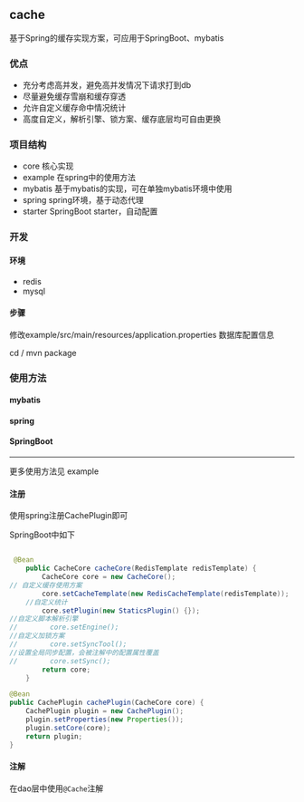 ## cache

基于Spring的缓存实现方案，可应用于SpringBoot、mybatis


### 优点

- 充分考虑高并发，避免高并发情况下请求打到db
- 尽量避免缓存雪崩和缓存穿透
- 允许自定义缓存命中情况统计
- 高度自定义，解析引擎、锁方案、缓存底层均可自由更换

### 项目结构

- core 核心实现
- example 在spring中的使用方法
- mybatis 基于mybatis的实现，可在单独mybatis环境中使用
- spring spring环境，基于动态代理
- starter SpringBoot starter，自动配置


### 开发

#### 环境

- redis
- mysql

#### 步骤

修改example/src/main/resources/application.properties 数据库配置信息

cd /
mvn package

### 使用方法

#### mybatis

#### spring

#### SpringBoot

---
更多使用方法见 example

#### 注册
使用spring注册CachePlugin即可

SpringBoot中如下

```java

 @Bean
    public CacheCore cacheCore(RedisTemplate redisTemplate) {
        CacheCore core = new CacheCore();
// 自定义缓存使用方案
        core.setCacheTemplate(new RedisCacheTemplate(redisTemplate));
    //自定义统计
        core.setPlugin(new StaticsPlugin() {});
//自定义脚本解析引擎
//        core.setEngine();
//自定义加锁方案
//        core.setSyncTool();
//设置全局同步配置，会被注解中的配置属性覆盖
//        core.setSync();
        return core;
    }

@Bean
public CachePlugin cachePlugin(CacheCore core) {
    CachePlugin plugin = new CachePlugin();
    plugin.setProperties(new Properties());
    plugin.setCore(core);
    return plugin;
}

```

#### 注解

在dao层中使用`@Cache`注解


